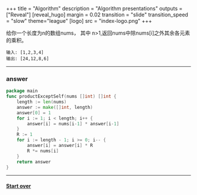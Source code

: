+++
title = "Algorithm"
description = "Algorithm presentations"
outputs = ["Reveal"]
[reveal_hugo]
margin = 0.02
transition = "slide"
transition_speed = "slow"
theme="league"
[logo]
src = "index-logo.png"
+++

给你一个长度为n的数组nums， 其中 n>1,返回nums中除nums[i]之外其余各元素的乘积。



```
输入: [1,2,3,4]
输出: [24,12,8,6]
```

---

### answer

```go
package main
func productExceptSelf(nums []int) []int {
    length := len(nums)
    answer := make([]int, length)
    answer[0] = 1
    for i := 1; i < length; i++ {
        answer[i] = nums[i-1] * answer[i-1]
    }
    R := 1
    for i := length - 1; i >= 0; i-- {
        answer[i] = answer[i] * R
        R *= nums[i]
    }
    return answer
}

```

---
#### [Start over](/#/4)



